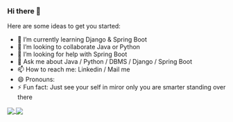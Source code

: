 ### Hi there 👋

<!--
**yashtank09/yashtank09** is a ✨ _special_ ✨ repository because its `README.md` (this file) appears on your GitHub profile.
-->
Here are some ideas to get you started:

- 🌱 I’m currently learning Django & Spring Boot
- 👯 I’m looking to collaborate Java or Python
- 🤔 I’m looking for help with Spring Boot
- 💬 Ask me about Java / Python / DBMS / Django / Spring Boot
- 📫 How to reach me: Linkedin / Mail me
- 😄 Pronouns: 
- ⚡ Fun fact: Just see your self in miror only you are smarter standing over there

<a href="https://github.com/yashtank09/github-readme-stats">
  <img align="center" src="https://github-readme-stats.vercel.app/api/pin/?username=yashtank09&repo=github-readme-stats" />
</a>
<a href="https://github.com/yashtank09/convoychat">
  <img align="center" src="https://github-readme-stats.vercel.app/api/pin/?username=yashtank09&repo=convoychat" />
</a>
